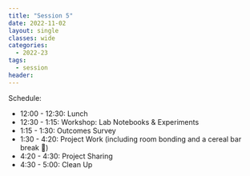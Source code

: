 ```yaml
---
title: "Session 5"
date: 2022-11-02
layout: single
classes: wide
categories:
  - 2022-23
tags:
  - session
header:
---
```


Schedule:
- 12:00 - 12:30: Lunch
- 12:30 - 1:15: Workshop: Lab Notebooks & Experiments
- 1:15 - 1:30: Outcomes Survey
- 1:30 - 4:20: Project Work (including room bonding and a cereal bar break 🥣)
- 4:20 - 4:30: Project Sharing
- 4:30 - 5:00: Clean Up

